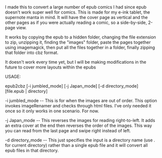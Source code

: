 I made this to convert a large number of epub comics I had since epub doesn't work super well for comics.
This is made for my e-ink tablet, the supernote manta in mind. It will have the cover page as vertical 
and the other pages as if you were actually reading a comic, so a side-by-side, 2-page view. 

It works by copying the epub to a hidden folder, changing the file extension to zip, unzipping it, finding
the "images" folder, paste the pages together using imagemagick, then put all the files together in a folder,
finally zipping that folder into cbz format.

It doesn't work every time yet, but I will be making modifications in the future to cover more layouts within
the epubs

USAGE:

epub2cbz [-i jumbled_mode] [-j Japan_mode] [-d directory_mode] [file.epub | directory]

-i jumbled_mode   -- This is for when the images are out of order. This option invokes imageRenamer and checks through 
                     html files. I've only needed it once so it only works in one scenario. For now.

-j Japan_mode     -- This reverses the images for reading right-to-left. It adds an extra cover at the end then
                     reverses the order of the images. This way you can read from the last page and swipe right 
                     instead of left.

-d directory_mode -- This just specifies the input is a directory name (use . for current directory) rather than a
                     single epub file and it will convert all epub files in that directory.
